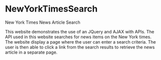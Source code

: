 # NewYorkTimesSearch
New York Times News Article Search

This website demonstrates the use of an JQuery and AJAX with APIs. The API used in this website searches for news items on the New York times. The website display a page where the user can enter a search criteria. The user is then able to click a link from the search results to retrieve the news article in a separate page.
